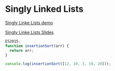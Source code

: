 # Singly Linked Lists

[Singly Linke Lists demo](https://visualgo.net/en/list?slide=1)

[Singly Linke Lists Slides](https://cs.slides.com/colt_steele/singly-linked-lists)

```javascript
ES2015;
function insertionSort(arr) {
  return arr;
}

console.log(insertionSort([12, 10, 3, 19, 20]));
```
